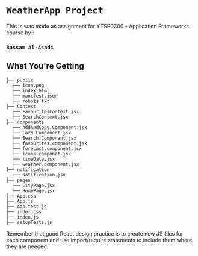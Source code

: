 # `WeatherApp Project`

This is was made as assignment for YTSP0300 - Application Frameworks course by :
### `Bassam Al-Asadi`

## What You're Getting
```
├── public
  ├── icon.png
  ├── index.html
  ├── manifest.json
  ├── robots.txt
├── Context
  ├── FavouritesContext.jsx
  ├── SearchContext.jsx
├── components
  ├── AddAndCopy.Component.jsx
  ├── Card.Component.jsx
  ├── Search.Component.jsx
  ├── favourites.component.jsx
  ├── forecast.component.jsx
  ├── icons.componet.jsx
  ├── timeDate.jsx
  ├── weather.component.jsx
├── notification
  ├── Notification.jsx
├── pages
  ├── CityPage.jsx
  ├── HomePage.jsx
├── App.css
├── App.js
├── App.test.js
├── index.css
├── index.js
├── setupTests.js
```
Remember that good React design practice is to create new JS files for each component and use import/require statements to include them where they are needed.
